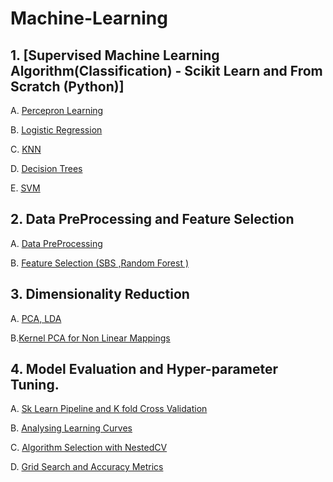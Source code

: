 # Machine-Learning

## 1. [Supervised Machine Learning Algorithm(Classification) - Scikit Learn and From Scratch (Python)]

   A. [Percepron Learning](https://github.com/prajinkhadka/Machine-Learning/tree/master/Supervised%20Algorithms/percepron%20Algorithm) 
   
   B. [Logistic Regression](https://github.com/prajinkhadka/Machine-Learning/tree/master/Supervised%20Algorithms/Logistic%20Regression)
   
   C. [KNN](https://github.com/prajinkhadka/Machine-Learning/tree/master/Supervised%20Algorithms/K%20Nearest%20neighbor)
   
   D. [Decision Trees](https://github.com/prajinkhadka/Machine-Learning/tree/master/Supervised%20Algorithms/Decision%20Trees)
   
   E. [SVM](https://github.com/prajinkhadka/Machine-Learning/tree/master/Supervised%20Algorithms/Support%20Vector%20machines)

## 2. Data PreProcessing and Feature Selection 

   A. [Data PreProcessing](https://github.com/prajinkhadka/Machine-Learning/blob/master/Data%20Pre%20Processsing/Data%20PreProcessing.ipynb) 
   
 B.  [Feature Selection (SBS ,Random Forest )](https://github.com/prajinkhadka/Machine-Learning/blob/master/Data%20Pre%20Processsing/Feature%20Selection%20-%20SBS%20-%20Random%20Forest.ipynb) 
 
 
## 3. Dimensionality Reduction

  A. [PCA, LDA](https://github.com/prajinkhadka/Machine-Learning/blob/master/Dimensionality%20Reduction/PCA%20%2C%20LDA.ipynb)
  
  B.[Kernel PCA for Non Linear Mappings](https://github.com/prajinkhadka/Machine-Learning/blob/master/Dimensionality%20Reduction/%20Kernel%20PCA%20for%20Non%20Linear%20Mappings.ipynb)
  
  
  ## 4. Model Evaluation and Hyper-parameter Tuning.
  
   A. [Sk Learn Pipeline and K fold Cross Validation](https://github.com/prajinkhadka/Machine-Learning/blob/master/Model%20Evaluation%20and%20Hyper%20Parameter%20Tuning/SkLearn%20Pipeline%20and%20k-fold%20Cross_val.ipynb)
   
   B. [Analysing Learning Curves](https://github.com/prajinkhadka/Machine-Learning/blob/master/Model%20Evaluation%20and%20Hyper%20Parameter%20Tuning/Learning_curves.ipynb)
   
   C. [Algorithm Selection with NestedCV](https://github.com/prajinkhadka/Machine-Learning/blob/master/Model%20Evaluation%20and%20Hyper%20Parameter%20Tuning/Algorithm%20Selection%20with%20Nested%20CV.ipynb)
   
   D. [Grid Search and Accuracy Metrics](https://github.com/prajinkhadka/Machine-Learning/blob/master/Model%20Evaluation%20and%20Hyper%20Parameter%20Tuning/Grid%20Search%20and%20Accuracy%20Metrics.ipynb)
   
